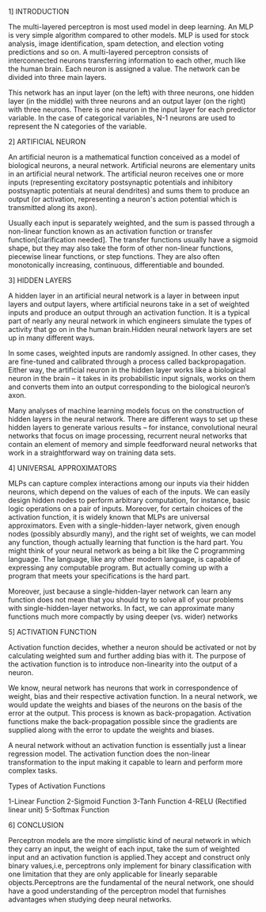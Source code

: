 1] INTRODUCTION

The multi-layered perceptron is most used model in deep learning. An MLP is very simple algorithm compared to other models. MLP is used for stock analysis, image identification, spam detection, and election voting predictions and so on. A multi-layered perceptron consists of interconnected neurons transferring information to each other, much like the human brain. Each neuron is assigned a value. The network can be divided into three main layers.

This network has an input layer (on the left) with three neurons, one hidden layer (in the middle) with three neurons and an output layer (on the right) with three neurons. There is one neuron in the input layer for each predictor variable. In the case of categorical variables, N-1 neurons are used to represent the N categories of the variable.   

2] ARTIFICIAL NEURON

An artificial neuron is a mathematical function conceived as a model of biological neurons, a neural network. Artificial neurons are elementary units in an artificial neural network. The artificial neuron receives one or more inputs (representing excitatory postsynaptic potentials and inhibitory postsynaptic potentials at neural dendrites) and sums them to produce an output (or activation, representing a neuron's action potential which is transmitted along its axon). 

Usually each input is separately weighted, and the sum is passed through a non-linear function known as an activation function or transfer function[clarification needed]. The transfer functions usually have a sigmoid shape, but they may also take the form of other non-linear functions, piecewise linear functions, or step functions. They are also often monotonically increasing, continuous, differentiable and bounded. 

3] HIDDEN LAYERS

A hidden layer in an artificial neural network is a layer in between input layers and output layers, where artificial neurons take in a set of weighted inputs and produce an output through an activation function. It is a typical part of nearly any neural network in which engineers simulate the types of activity that go on in the human brain.Hidden neural network layers are set up in many different ways.

 In some cases, weighted inputs are randomly assigned. In other cases, they are fine-tuned and calibrated through a process called backpropagation. Either way, the artificial neuron in the hidden layer works like a biological neuron in the brain – it takes in its probabilistic input signals, works on them and converts them into an output corresponding to the biological neuron’s axon.

Many analyses of machine learning models focus on the construction of hidden layers in the neural network. There are different ways to set up these hidden layers to generate various results – for instance, convolutional neural networks that focus on image processing, recurrent neural networks that contain an element of memory and simple feedforward neural networks that work in a straightforward way on training data sets.

4] UNIVERSAL APPROXIMATORS

MLPs can capture complex interactions among our inputs via their hidden neurons, which depend on the values of each of the inputs. We can easily design hidden nodes to perform arbitrary computation, for instance, basic logic operations on a pair of inputs. Moreover, for certain choices of the activation function, it is widely known that MLPs are universal approximators. Even with a single-hidden-layer network, given enough nodes (possibly absurdly many), and the right set of weights, we can model any function, though actually learning that function is the hard part. You might think of your neural network as being a bit like the C programming language. The language, like any other modern language, is capable of expressing any computable program. But actually coming up with a program that meets your specifications is the hard part.

Moreover, just because a single-hidden-layer network can learn any function does not mean that you should try to solve all of your problems with single-hidden-layer networks. In fact, we can approximate many functions much more compactly by using deeper (vs. wider) networks

5] ACTIVATION FUNCTION

Activation function decides, whether a neuron should be activated or not by calculating weighted sum and further adding bias with it. The purpose of the activation function is to introduce non-linearity into the output of a neuron.

We know, neural network has neurons that work in correspondence of weight, bias and their respective activation function. In a neural network, we would update the weights and biases of the neurons on the basis of the error at the output. This process is known as back-propagation. Activation functions make the back-propagation possible since the gradients are supplied along with the error to update the weights and biases.

A neural network without an activation function is essentially just a linear regression model. The activation function does the non-linear transformation to the input making it capable to learn and perform more complex tasks.

Types of Activation Functions

1-Linear Function
2-Sigmoid Function
3-Tanh Function
4-RELU (Rectified linear unit)
5-Softmax Function

6] CONCLUSION

Perceptron models are the more simplistic kind of neural network in which they carry an input, the weight of each input, take the sum of weighted input and an activation function is applied.They accept and construct only binary values,i.e, perceptrons only implement for binary classification with one limitation that they are only applicable for linearly separable objects.Perceptrons are the fundamental of the neural network, one should have a good understanding of the perceptron model that furnishes advantages when studying deep neural networks.


